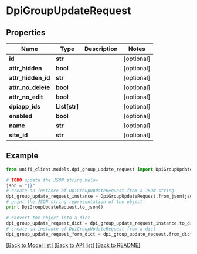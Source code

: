 # DpiGroupUpdateRequest


## Properties

Name | Type | Description | Notes
------------ | ------------- | ------------- | -------------
**id** | **str** |  | [optional] 
**attr_hidden** | **bool** |  | [optional] 
**attr_hidden_id** | **str** |  | [optional] 
**attr_no_delete** | **bool** |  | [optional] 
**attr_no_edit** | **bool** |  | [optional] 
**dpiapp_ids** | **List[str]** |  | [optional] 
**enabled** | **bool** |  | [optional] 
**name** | **str** |  | [optional] 
**site_id** | **str** |  | [optional] 

## Example

```python
from unifi_client.models.dpi_group_update_request import DpiGroupUpdateRequest

# TODO update the JSON string below
json = "{}"
# create an instance of DpiGroupUpdateRequest from a JSON string
dpi_group_update_request_instance = DpiGroupUpdateRequest.from_json(json)
# print the JSON string representation of the object
print DpiGroupUpdateRequest.to_json()

# convert the object into a dict
dpi_group_update_request_dict = dpi_group_update_request_instance.to_dict()
# create an instance of DpiGroupUpdateRequest from a dict
dpi_group_update_request_form_dict = dpi_group_update_request.from_dict(dpi_group_update_request_dict)
```
[[Back to Model list]](../README.md#documentation-for-models) [[Back to API list]](../README.md#documentation-for-api-endpoints) [[Back to README]](../README.md)


